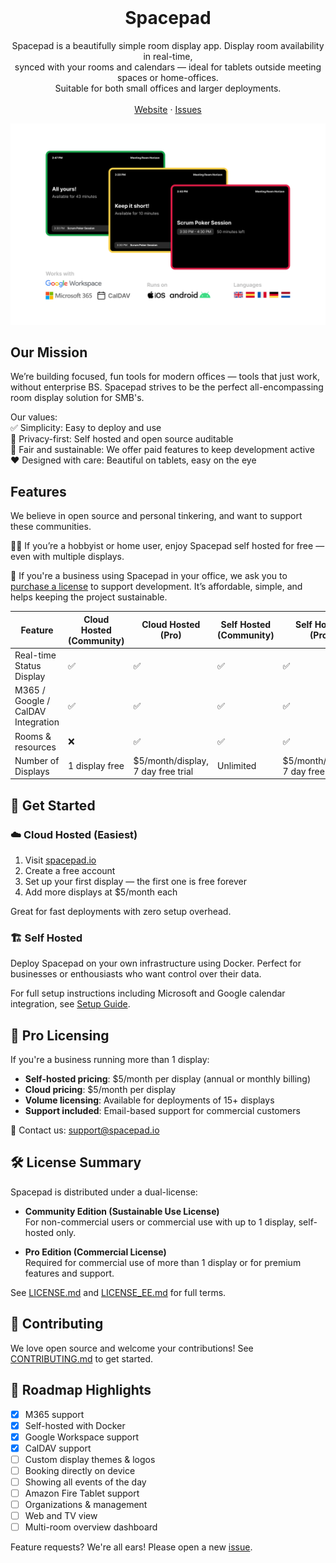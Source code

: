 <p align="center" style="margin-top: 120px">
  <h1 align="center">Spacepad</h3>

  <p align="center">Spacepad is a beautifully simple room display app. Display room availability in real-time, <br>synced with your rooms and calendars — ideal for tablets outside meeting spaces or home-offices. <br>Suitable for both small offices and larger deployments.
    <br />
    <br />
    <a href="https://spacepad.io">Website</a>
    ·
    <a href="https://github.com/magweter/spacepad/issues">Issues</a>
  </p>
</p>

![Spacepad - Screenshot](assets/screenshot.png)

## Our Mission

We’re building focused, fun tools for modern offices — tools that just work, without enterprise BS.
Spacepad strives to be the perfect all-encompassing room display solution for SMB's.

Our values:<br>
✅ Simplicity: Easy to deploy and use<br>
🔐 Privacy-first: Self hosted and open source auditable<br>
💸 Fair and sustainable: We offer paid features to keep development active<br>
❤️ Designed with care: Beautiful on tablets, easy on the eye<br>

## Features

We believe in open source and personal tinkering, and want to support these communities.

🙎‍♂️ If you’re a hobbyist or home user, enjoy Spacepad self hosted for free — even with multiple displays.

🏢 If you're a business using Spacepad in your office, we ask you to [purchase a license](https://spacepad.io/#pricing) to support development. It’s affordable, simple, and helps keeping the project sustainable.

| Feature | Cloud Hosted<br> (Community) | Cloud Hosted <br>(Pro) | Self Hosted <br>(Community) | Self Hosted<br> (Pro) |
| ------- | ------------------------ | ------------------ | ----------------------- | ----------------- |
| Real-time Status Display | ✅ | ✅ | ✅ | ✅ |
| M365 / Google / CalDAV Integration | ✅ | ✅ | ✅ | ✅ |
| Rooms & resources | ❌ | ✅ | ✅ | ✅ |
| Number of Displays | 1 display free | $5/month/display, <br>7 day free trial | Unlimited | $5/month/display, <br>7 day free trial |

## 🔧 Get Started

### ☁️ Cloud Hosted (Easiest)

1. Visit [spacepad.io](https://spacepad.io)
2. Create a free account
3. Set up your first display — the first one is free forever
4. Add more displays at $5/month each

Great for fast deployments with zero setup overhead.

### 🏗️ Self Hosted

Deploy Spacepad on your own infrastructure using Docker. Perfect for businesses or enthousiasts who want control over their data.

For full setup instructions including Microsoft and Google calendar integration, see [Setup Guide](docs/SETUP.md).

## 💼 Pro Licensing

If you're a business running more than 1 display:

* **Self-hosted pricing**: $5/month per display (annual or monthly billing)
* **Cloud pricing**: $5/month per display
* **Volume licensing**: Available for deployments of 15+ displays
* **Support included**: Email-based support for commercial customers

📧 Contact us: [support@spacepad.io](mailto:support@spacepad.io)

## 🛠 License Summary

Spacepad is distributed under a dual-license:

* **Community Edition (Sustainable Use License)**<br>
  For non-commercial users or commercial use with up to 1 display, self-hosted only.

* **Pro Edition (Commercial License)**<br>
  Required for commercial use of more than 1 display or for premium features and support.

See [LICENSE.md](LICENSE.md) and [LICENSE_EE.md](LICENSE_EE.md) for full terms.

## 🤝 Contributing

We love open source and welcome your contributions! See [CONTRIBUTING.md](CONTRIBUTING.md) to get started.

## 📅 Roadmap Highlights

- [x] M365 support
- [x] Self-hosted with Docker
- [x] Google Workspace support
- [x] CalDAV support
- [ ] Custom display themes & logos
- [ ] Booking directly on device
- [ ] Showing all events of the day
- [ ] Amazon Fire Tablet support
- [ ] Organizations & management
- [ ] Web and TV view
- [ ] Multi-room overview dashboard

Feature requests? We're all ears! Please open a new [issue](https://github.com/magweter/spacepad/issues).